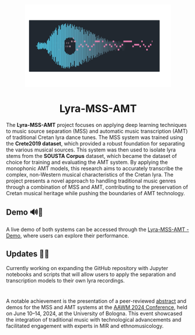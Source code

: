 <div align="center">

<img src="assets/images/Lyra-MSS-AMT(logo).png" alt="Lyra-MSS-AMT Logo" width="400"/>

# Lyra-MSS-AMT

</div>

The **Lyra-MSS-AMT** project focuses on applying deep learning techniques to music source separation (MSS) and automatic music transcription (AMT) of traditional Cretan lyra dance tunes. The MSS system was trained using the **Crete2019 dataset**, which provided a robust foundation for separating the various musical sources. This system was then used to isolate lyra stems from the **SOUSTA Corpus** dataset, which became the dataset of choice for training and evaluating the AMT system. By applying the monophonic AMT models, this research aims to accurately transcribe the complex, non-Western musical characteristics of the Cretan lyra. The project presents a novel approach to handling traditional music genres through a combination of MSS and AMT, contributing to the preservation of Cretan musical heritage while pushing the boundaries of AMT technology.

## Demo 🔊🎻
A live demo of both systems can be accessed through the [Lyra-MSS-AMT - Demo](https://sifmanos.github.io/Lyra-MSS-AMT/), where users can explore their performance.

## Updates 🚨📝
Currently working on expanding the GitHub repository with Jupyter notebooks and scripts that will allow users to apply the separation and transcription models to their own lyra recordings.

#
A notable achievement is the presentation of a peer-reviewed [abstract](https://github.com/sifmanos/Lyra-MSS-AMT/blob/main/docs/Holzapfel-Sifakis_AAWM24.pdf) and demos for the MSS and AMT systems at the [AAWM 2024 Conference](https://iftawm.org/conferences/), held on June 10–14, 2024, at the University of Bologna. This event showcased the integration of traditional music with technological advancements and facilitated engagement with experts in MIR and ethnomusicology.

